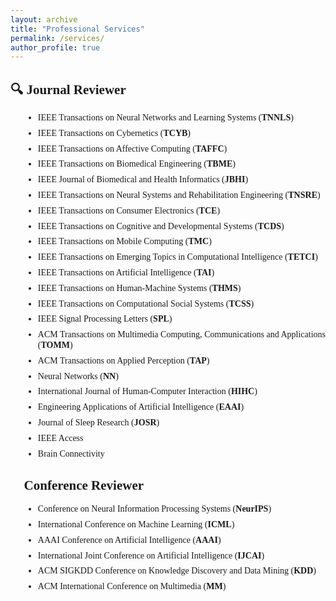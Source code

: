 ```yaml
---
layout: archive
title: "Professional Services"
permalink: /services/
author_profile: true
---
```


<div style="font-family: 'Times New Roman', serif; text-align: justify;">

<h2>🔍 Journal Reviewer</h2>
<ul style="list-style-type: disc; margin-left: 20px; line-height: 1.2;">
  <li style="margin-bottom: 8px;">IEEE Transactions on Neural Networks and Learning Systems (<strong>TNNLS</strong>)</li>
  <li style="margin-bottom: 8px;">IEEE Transactions on Cybernetics (<strong>TCYB</strong>)</li>
  <li style="margin-bottom: 8px;">IEEE Transactions on Affective Computing (<strong>TAFFC</strong>)</li>
  <li style="margin-bottom: 8px;">IEEE Transactions on Biomedical Engineering (<strong>TBME</strong>)</li>
  <li style="margin-bottom: 8px;">IEEE Journal of Biomedical and Health Informatics (<strong>JBHI</strong>)</li>
  <li style="margin-bottom: 8px;">IEEE Transactions on Neural Systems and Rehabilitation Engineering (<strong>TNSRE</strong>)</li>
  <li style="margin-bottom: 8px;">IEEE Transactions on Consumer Electronics (<strong>TCE</strong>)</li>
  <li style="margin-bottom: 8px;">IEEE Transactions on Cognitive and Developmental Systems (<strong>TCDS</strong>)</li>
  <li style="margin-bottom: 8px;">IEEE Transactions on Mobile Computing (<strong>TMC</strong>)</li>
  <li style="margin-bottom: 8px;">IEEE Transactions on Emerging Topics in Computational Intelligence (<strong>TETCI</strong>)</li>
  <li style="margin-bottom: 8px;">IEEE Transactions on Artificial Intelligence (<strong>TAI</strong>)</li>
  <li style="margin-bottom: 8px;">IEEE Transactions on Human-Machine Systems (<strong>THMS</strong>)</li>
  <li style="margin-bottom: 8px;">IEEE Transactions on Computational Social Systems (<strong>TCSS</strong>)</li>
  <li style="margin-bottom: 8px;">IEEE Signal Processing Letters (<strong>SPL</strong>)</li>
  <li style="margin-bottom: 8px;">ACM Transactions on Multimedia Computing, Communications and Applications (<strong>TOMM</strong>)</li>
  <li style="margin-bottom: 8px;">ACM Transactions on Applied Perception (<strong>TAP</strong>)</li>
  <li style="margin-bottom: 8px;">Neural Networks (<strong>NN</strong>)</li>
  <li style="margin-bottom: 8px;">International Journal of Human-Computer Interaction (<strong>HIHC</strong>)</li>
  <li style="margin-bottom: 8px;">Engineering Applications of Artificial Intelligence (<strong>EAAI</strong>)</li>
  <li style="margin-bottom: 8px;">Journal of Sleep Research (<strong>JOSR</strong>)</li>
  <li style="margin-bottom: 8px;">IEEE Access</li>
  <li style="margin-bottom: 8px;">Brain Connectivity</li>
</ul>

<h2>📝 Conference Reviewer</h2>
<ul style="list-style-type: disc; margin-left: 20px; line-height: 1.2;">
  <li style="margin-bottom: 8px;">Conference on Neural Information Processing Systems (<strong>NeurIPS</strong>)</li>
  <li style="margin-bottom: 8px;">International Conference on Machine Learning (<strong>ICML</strong>)</li>
  <li style="margin-bottom: 8px;">AAAI Conference on Artificial Intelligence (<strong>AAAI</strong>)</li>
  <li style="margin-bottom: 8px;">International Joint Conference on Artificial Intelligence (<strong>IJCAI</strong>)</li>
  <li style="margin-bottom: 8px;">ACM SIGKDD Conference on Knowledge Discovery and Data Mining (<strong>KDD</strong>)</li>
  <li style="margin-bottom: 8px;">ACM International Conference on Multimedia (<strong>MM</strong>)</li>
</ul>

<!--
<h2>🎓 Academic Activities</h2>
<ul style="list-style-type: disc; margin-left: 20px; line-height: 1.4;">
  <li style="margin-bottom: 8px;">Program Committee Member, Workshop on Time Series for Health at NeurIPS 2024</li>
  <li style="margin-bottom: 8px;">Session Chair, International Conference on Brain-Computer Interface, 2024</li>
  <li style="margin-bottom: 8px;">Organizing Committee Member, NUAA Graduate Student Academic Conference, 2023</li>
</ul>

<h2>🏆 Professional Memberships</h2>
<ul style="list-style-type: disc; margin-left: 20px; line-height: 1.4;">
  <li style="margin-bottom: 8px;">Student Member, IEEE</li>
  <li style="margin-bottom: 8px;">Student Member, ACM</li>
  <li style="margin-bottom: 8px;">Member, China Computer Federation (<strong>CCF</strong>)</li>
</ul>

<h2>🎯 Editorial Services</h2>
<ul style="list-style-type: disc; margin-left: 20px; line-height: 1.4;">
  <li style="margin-bottom: 8px;">Guest Editor, Special Issue on "AI for Healthcare" in Journal of Healthcare Engineering, 2024</li>
  <li style="margin-bottom: 8px;">Editorial Board Member, Student Journal of AI Research, 2023-present</li>
</ul>
-->
</div>
